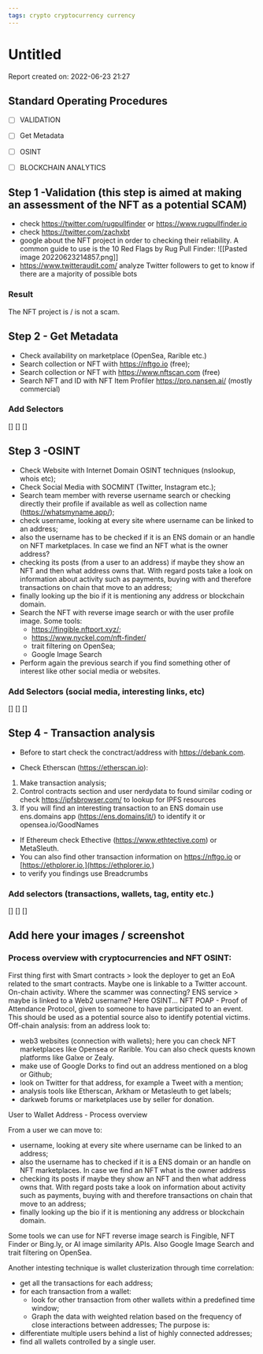 ```yaml
---
tags: crypto cryptocurrency currency  
---
```


# Untitled
Report created on: 2022-06-23 21:27

## Standard Operating Procedures

- [ ] VALIDATION

- [ ] Get Metadata

- [ ] OSINT

- [ ] BLOCKCHAIN ANALYTICS



## Step 1 -Validation (this step is aimed at making an assessment of the NFT as a potential SCAM)
- check https://twitter.com/rugpullfinder or https://www.rugpullfinder.io
- check https://twitter.com/zachxbt
- google about the NFT project in order to checking their reliability. A common guide to use is the 10 Red Flags by Rug Pull Finder:
	 ![[Pasted image 20220623214857.png]]
- https://www.twitteraudit.com/ analyze Twitter followers to get to know if there are a majority of possible bots
### Result
The NFT project is / is not 
 a scam.


## Step 2 - Get Metadata
- Check availability on marketplace (OpenSea, Rarible etc.)
- Search collection or NFT wiith https://nftgo.io (free);
- Search collection or NFT with https://www.nftscan.com (free)
- Search NFT and ID with NFT Item Profiler https://pro.nansen.ai/ (mostly commercial)

### Add Selectors
[]
[]
[]

## Step 3 -OSINT
- Check Website with Internet Domain OSINT techniques (nslookup, whois etc);
- Check Social Media with SOCMINT (Twitter, Instagram etc.);
- Search team member with reverse username search or checking directly their profile if available as well as collection name (https://whatsmyname.app/);
-  check username, looking at every site where username can be linked to an address;
 - also the username has to be checked if it is an ENS domain or an handle on NFT marketplaces. In case we find an NFT what is the owner address?
- checking its posts (from a user to an address) if maybe they show an NFT and then what address owns that. With regard posts take a look on information about activity such as payments, buying with and therefore transactions on chain that move to an address;
- finally looking up the bio if it is mentioning any address or blockchain domain.
- Search the NFT with reverse image search or with the user profile image. Some tools:
	- https://fingible.nftport.xyz/;
	- https://www.nyckel.com/nft-finder/
	- trait filtering on OpenSea;
	- Google Image Search
- Perform again the previous search if you find something other of interest like other social media or websites.

### Add Selectors (social media, interesting links, etc)
[]
[]
[]


## Step 4 - Transaction analysis
- Before to start check the conctract/address with https://debank.com.

- Check Etherscan (https://etherscan.io):
1. Make transaction analysis;
2. Control contracts section and user nerdydata to found similar coding or check https://ipfsbrowser.com/ to lookup for IPFS resources
3. If you will find an interesting transaction to an ENS domain use ens.domains app (https://ens.domains/it/) to identify it or opensea.io/GoodNames

- If Ethereum check Ethective (https://www.ethtective.com) or MetaSleuth.
- You can also find other transaction information on https://nftgo.io or [https://ethplorer.io,](https://ethplorer.io,)
- to verify you findings use Breadcrumbs



### Add selectors (transactions, wallets, tag, entity etc.)
[]
[]
[]


## Add here your images / screenshot




### Process overview with cryptocurrencies and NFT OSINT:


First thing first with Smart contracts > look the deployer to get an EoA related to the smart contracts.
 Maybe one is linkable to a Twitter account.
 On-chain activity. Where the scammer was connecting?
 ENS service > maybe is linked to a Web2 username? Here OSINT...
 NFT POAP - Proof of Attendance Protocol, given to someone to have participated to an event. This should be used as a potential source also to identify potential victims.
 Off-chain analysis: from an address look to:
 - web3 websites (connection with wallets); here you can check NFT marketplaces like Opensea or Rarible. You can also check quests known platforms like Galxe or Zealy.
 - make use of Google Dorks to find out an address mentioned on a blog or Github;
 - look on Twitter for that address, for example a Tweet with a mention;
 - analysis tools like Etherscan, Arkham or Metasleuth to get labels;
 - darkweb forums or marketplaces use by seller for donation.
 
 User to Wallet Address - Process overview
 
 From a user we can move to:
 - username, looking at every site where username can be linked to an address;
 - also the username has to checked if it is a ENS domain or an handle on NFT marketplaces. In case we find an NFT what is the owner address
- checking its posts if maybe they show an NFT and then what address owns that. With regard posts take a look on information about activity such as payments, buying with and therefore transactions on chain that move to an address;
- finally looking up the bio if it is mentioning any address or blockchain domain.

Some tools we can use for NFT reverse image search is Fingible, NFT Finder or Bing.ly, or AI image similarity APIs. Also Google Image Search and trait filtering on OpenSea.

Another intesting technique is wallet clusterization through time correlation:
- get all the transactions for each address;
- for each transaction from a wallet:
	- look for other transaction from other wallets within a predefined time window;
	- Graph the data with weighted relation based on the frequency of close interactions between addresses;
The purpose is:
- differentiate multiple users behind a list of highly connected addresses;
- find all wallets controlled by a single user.
